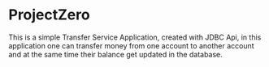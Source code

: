 # ProjectZero
This is a simple Transfer Service Application,
created with JDBC Api, in this application one can transfer 
money from one account to another account and at the same time 
their balance get updated in the database.
 

